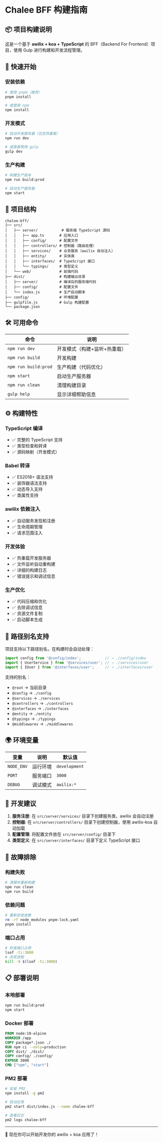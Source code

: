 # Chalee BFF 构建指南

## 📦 项目构建说明

这是一个基于 **awilix + koa + TypeScript** 的 BFF（Backend For Frontend）项目，使用 Gulp 进行构建和开发流程管理。

## 🚀 快速开始

### 安装依赖
```bash
# 使用 pnpm（推荐）
pnpm install

# 或使用 npm
npm install
```

### 开发模式
```bash
# 启动开发服务器（包含热重载）
npm run dev

# 或直接使用 gulp
gulp dev
```

### 生产构建
```bash
# 构建生产版本
npm run build:prod

# 启动生产服务器
npm start
```

## 📁 项目结构

```
chalee-bff/
├── src/
│   ├── server/           # 服务端 TypeScript 源码
│   │   ├── app.ts       # 应用入口
│   │   ├── config/      # 配置文件
│   │   ├── controllers/ # 控制器（路由处理）
│   │   ├── services/    # 业务服务（awilix 自动注入）
│   │   ├── entity/      # 实体类
│   │   ├── interfaces/  # TypeScript 接口
│   │   └── typings/     # 类型定义
│   └── web/             # 前端代码
├── dist/                # 构建输出目录
│   ├── server/          # 编译后的服务端代码
│   ├── config/          # 配置文件
│   └── index.js         # 生产启动脚本
├── config/              # 环境配置
├── gulpfile.js          # Gulp 构建配置
└── package.json
```

## 🛠️ 可用命令

| 命令 | 说明 |
|------|------|
| `npm run dev` | 开发模式（构建+监听+热重载） |
| `npm run build` | 开发构建 |
| `npm run build:prod` | 生产构建（代码优化） |
| `npm start` | 启动生产服务器 |
| `npm run clean` | 清理构建目录 |
| `gulp help` | 显示详细帮助信息 |

## ⚙️ 构建特性

### TypeScript 编译
- ✅ 完整的 TypeScript 支持
- ✅ 类型检查和转译
- ✅ 源码映射（开发模式）

### Babel 转译
- ✅ ES2018+ 语法支持
- ✅ 装饰器语法支持
- ✅ 动态导入支持
- ✅ 类属性支持

### awilix 依赖注入
- ✅ 自动服务发现和注册
- ✅ 生命周期管理
- ✅ 请求范围注入

### 开发体验
- ✅ 热重载开发服务器
- ✅ 文件监听自动重构建
- ✅ 详细的构建日志
- ✅ 错误提示和调试信息

### 生产优化
- ✅ 代码压缩和优化
- ✅ 去除调试信息
- ✅ 资源文件复制
- ✅ 启动脚本生成

## 🔧 路径别名支持

项目支持以下路径别名，在构建时会自动处理：

```typescript
import config from '@config/index';           // → ./config/index
import { UserService } from '@services/user'; // → ./services/user
import { IUser } from '@interfaces/user';     // → ./interfaces/user
```

支持的别名：
- `@root` → 当前目录
- `@config` → `./config`
- `@services` → `./services`
- `@controllers` → `./controllers`
- `@interfaces` → `./interfaces`
- `@entity` → `./entity`
- `@typings` → `./typings`
- `@middlewares` → `./middlewares`

## 🌍 环境变量

| 变量 | 说明 | 默认值 |
|------|------|--------|
| `NODE_ENV` | 运行环境 | `development` |
| `PORT` | 服务端口 | `3000` |
| `DEBUG` | 调试模式 | `awilix:*` |

## 📝 开发建议

1. **服务注册**: 在 `src/server/services/` 目录下创建服务类，awilix 会自动注册
2. **控制器**: 在 `src/server/controllers/` 目录下创建控制器，使用 awilix-koa 自动加载
3. **配置管理**: 将配置文件放在 `src/server/config/` 目录下
4. **类型定义**: 在 `src/server/interfaces/` 目录下定义 TypeScript 接口

## 🐛 故障排除

### 构建失败
```bash
# 清理并重新构建
npm run clean
npm run build
```

### 依赖问题
```bash
# 重新安装依赖
rm -rf node_modules pnpm-lock.yaml
pnpm install
```

### 端口占用
```bash
# 检查端口占用
lsof -ti:3000
# 杀死进程
kill -9 $(lsof -ti:3000)
```

## 📋 部署说明

### 本地部署
```bash
npm run build:prod
npm start
```

### Docker 部署
```dockerfile
FROM node:18-alpine
WORKDIR /app
COPY package*.json ./
RUN npm ci --only=production
COPY dist/ ./dist/
COPY config/ ./config/
EXPOSE 3000
CMD ["npm", "start"]
```

### PM2 部署
```bash
# 安装 PM2
npm install -g pm2

# 启动应用
pm2 start dist/index.js --name chalee-bff

# 查看日志
pm2 logs chalee-bff
```

---

🎉 现在你可以开始开发你的 awilix + koa 应用了！
